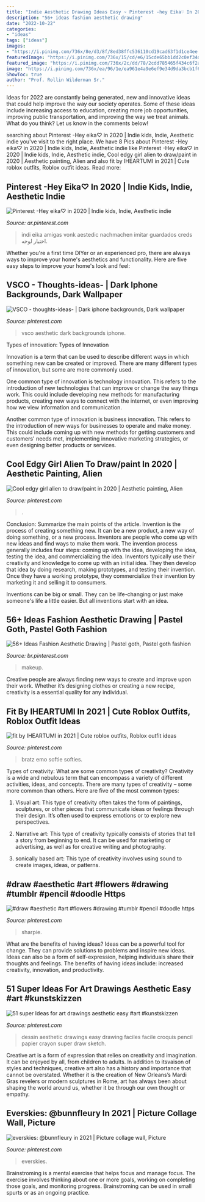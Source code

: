 ```yaml
---
title: "Indie Aesthetic Drawing Ideas Easy ~ Pinterest -hey Eika♡ In 2020"
description: "56+ ideas fashion aesthetic drawing"
date: "2022-10-22"
categories:
- "ideas"
tags: ["ideas"]
images:
- "https://i.pinimg.com/736x/8e/d3/8f/8ed38ffc536110cd19cad63f1d1ce4ee.jpg"
featuredImage: "https://i.pinimg.com/736x/15/cd/e6/15cde65bb1dd2c0ef34df405825606a3.jpg"
featured_image: "https://i.pinimg.com/736x/2c/dd/78/2cdd785465f434c6f2aa4f1057e86c2f.jpg"
image: "https://i.pinimg.com/736x/ea/96/1e/ea961e4a9e6ef9e34d9da3bcb1f6cc4a.jpg"
ShowToc: true
author: "Prof. Rollin Wilderman Sr."
---
```



Ideas for 2022 are constantly being generated, new and innovative ideas that could help improve the way our society operates. Some of these ideas include increasing access to education, creating more job opportunities, improving public transportation, and improving the way we treat animals. What do you think? Let us know in the comments below!

	

		
searching about Pinterest -Hey eika♡ in 2020 | Indie kids, Indie, Aesthetic indie you've visit to the right place. We have 8 Pics about Pinterest -Hey eika♡ in 2020 | Indie kids, Indie, Aesthetic indie like Pinterest -Hey eika♡ in 2020 | Indie kids, Indie, Aesthetic indie, Cool edgy girl alien to draw/paint in 2020 | Aesthetic painting, Alien and also fit by IHEARTUMI in 2021 | Cute roblox outfits, Roblox outfit ideas. Read more:
		
    
## Pinterest -Hey Eika♡ In 2020 | Indie Kids, Indie, Aesthetic Indie

<img loading=lazy src="https://i.pinimg.com/736x/53/da/75/53da75f6f8477bae0dffc35610b9dc00.jpg" onerror="this.onerror=null;this.src='https://tse1.mm.bing.net/th?id=OIP.aOvvRvigtQf0sw_QFR9NtQHaN-&amp;pid=15.1';" alt="Pinterest -Hey eika♡ in 2020 | Indie kids, Indie, Aesthetic indie">

_Source: ar.pinterest.com_

>indi eika amigas vonk aestedic nachmachen imitar guardados creds اختيار لوحه. 

	

Whether you're a first time DIYer or an experienced pro, there are always ways to improve your home's aesthetics and functionality. Here are five easy steps to improve your home's look and feel: 

    
## VSCO - Thoughts-ideas- | Dark Iphone Backgrounds, Dark Wallpaper

<img loading=lazy src="https://i.pinimg.com/736x/d3/2c/09/d32c09befb04c7b85229ce7f36f8b876.jpg" onerror="this.onerror=null;this.src='https://tse3.mm.bing.net/th?id=OIP.o90Yr091k8g7qmDyFLklGgHaNK&amp;pid=15.1';" alt="VSCO - thoughts-ideas- | Dark iphone backgrounds, Dark wallpaper">

_Source: pinterest.com_

>vsco aesthetic dark backgrounds iphone. 

	

Types of innovation:
Types of Innovation

Innovation is a term that can be used to describe different ways in which something new can be created or improved. There are many different types of innovation, but some are more commonly used.

One common type of innovation is technology innovation. This refers to the introduction of new technologies that can improve or change the way things work. This could include developing new methods for manufacturing products, creating new ways to connect with the internet, or even improving how we view information and communication.

Another common type of innovation is business innovation. This refers to the introduction of new ways for businesses to operate and make money. This could include coming up with new methods for getting customers and customers' needs met, implementing innovative marketing strategies, or even designing better products or services.

    
## Cool Edgy Girl Alien To Draw/paint In 2020 | Aesthetic Painting, Alien

<img loading=lazy src="https://i.pinimg.com/736x/2c/dd/78/2cdd785465f434c6f2aa4f1057e86c2f.jpg" onerror="this.onerror=null;this.src='https://tse2.mm.bing.net/th?id=OIP.lmk2UJFPTKY8uYrhoo2pcgHaLw&amp;pid=15.1';" alt="Cool edgy girl alien to draw/paint in 2020 | Aesthetic painting, Alien">

_Source: pinterest.com_

>. 

	

Conclusion: Summarize the main points of the article.
Invention is the process of creating something new. It can be a new product, a new way of doing something, or a new process. Inventors are people who come up with new ideas and find ways to make them work.
The invention process generally includes four steps: coming up with the idea, developing the idea, testing the idea, and commercializing the idea. Inventors typically use their creativity and knowledge to come up with an initial idea. They then develop that idea by doing research, making prototypes, and testing their invention. Once they have a working prototype, they commercialize their invention by marketing it and selling it to consumers.

Inventions can be big or small. They can be life-changing or just make someone's life a little easier. But all inventions start with an idea.

    
## 56+ Ideas Fashion Aesthetic Drawing | Pastel Goth, Pastel Goth Fashion

<img loading=lazy src="https://i.pinimg.com/736x/ea/96/1e/ea961e4a9e6ef9e34d9da3bcb1f6cc4a.jpg" onerror="this.onerror=null;this.src='https://tse3.mm.bing.net/th?id=OIP.5oweCG-XHG50jwUY0Po6xAAAAA&amp;pid=15.1';" alt="56+ Ideas Fashion Aesthetic Drawing | Pastel goth, Pastel goth fashion">

_Source: br.pinterest.com_

>makeup. 

	

Creative people are always finding new ways to create and improve upon their work. Whether it’s designing clothes or creating a new recipe, creativity is a essential quality for any individual.

    
## Fit By IHEARTUMI In 2021 | Cute Roblox Outfits, Roblox Outfit Ideas

<img loading=lazy src="https://i.pinimg.com/736x/15/cd/e6/15cde65bb1dd2c0ef34df405825606a3.jpg" onerror="this.onerror=null;this.src='https://tse4.mm.bing.net/th?id=OIP.M8I1s7asizanI7IfN3aMUQHaNX&amp;pid=15.1';" alt="fit by IHEARTUMI in 2021 | Cute roblox outfits, Roblox outfit ideas">

_Source: pinterest.com_

>bratz emo softie softies. 

	

Types of creativity: What are some common types of creativity?
Creativity is a wide and nebulous term that can encompass a variety of different activities, ideas, and concepts. There are many types of creativity – some more common than others. Here are five of the most common types:
1. Visual art: This type of creativity often takes the form of paintings, sculptures, or other pieces that communicate ideas or feelings through their design. It’s often used to express emotions or to explore new perspectives.

2. Narrative art: This type of creativity typically consists of stories that tell a story from beginning to end. It can be used for marketing or advertising, as well as for creative writing and photography.

3. sonically based art: This type of creativity involves using sound to create images, ideas, or patterns.

    
## #draw #aesthetic #art #flowers #drawing #tumblr #pencil #doodle Https

<img loading=lazy src="https://i.pinimg.com/736x/29/8c/fb/298cfb8787bc5386440e03700bd32df1.jpg" onerror="this.onerror=null;this.src='https://tse1.mm.bing.net/th?id=OIP.KsbiEirm0PyYU6BmsRdwRgHaNK&amp;pid=15.1';" alt="#draw #aesthetic #art #flowers #drawing #tumblr #pencil #doodle https">

_Source: pinterest.com_

>sharpie. 

	

What are the benefits of having ideas?
Ideas can be a powerful tool for change. They can provide solutions to problems and inspire new ideas. Ideas can also be a form of self-expression, helping individuals share their thoughts and feelings. The benefits of having ideas include: increased creativity, innovation, and productivity.

    
## 51 Super Ideas For Art Drawings Aesthetic Easy #art #kunstskizzen

<img loading=lazy src="https://i.pinimg.com/736x/8e/d3/8f/8ed38ffc536110cd19cad63f1d1ce4ee.jpg" onerror="this.onerror=null;this.src='https://tse4.mm.bing.net/th?id=OIP.Mtn5t2cN0yKaJJGpulgwGAAAAA&amp;pid=15.1';" alt="51 super Ideas for art drawings aesthetic easy #art #kunstskizzen">

_Source: pinterest.com_

>dessin aesthetic drawings easy drawing faciles facile croquis pencil papier crayon super draw sketch. 

	

Creative art is a form of expression that relies on creativity and imagination. It can be enjoyed by all, from children to adults. In addition to itsvaison of styles and techniques, creative art also has a history and importance that cannot be overstated. Whether it is the creation of New Orleans’s Mardi Gras revelers or modern sculptures in Rome, art has always been about shaping the world around us, whether it be through our own thought or empathy.

    
## Everskies: @bunnfleury In 2021 | Picture Collage Wall, Picture

<img loading=lazy src="https://i.pinimg.com/736x/2d/38/52/2d3852bb6d3ea90c2a587c0cecf9dce4.jpg" onerror="this.onerror=null;this.src='https://tse1.mm.bing.net/th?id=OIP.Cdvlho3IF5wE4X_BPuaRhAHaE1&amp;pid=15.1';" alt="everskies: @bunnfleury in 2021 | Picture collage wall, Picture">

_Source: pinterest.com_

>everskies. 

	

Brainstroming is a mental exercise that helps focus and manage focus. The exercise involves thinking about one or more goals, working on completing those goals, and monitoring progress. Brainstroming can be used in small spurts or as an ongoing practice.

